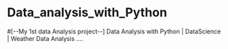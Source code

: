# Data_analysis_with_Python
#[--My 1st data Analysis project--]
Data Analysis with Python | DataScience | Weather Data Analysis ....
